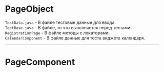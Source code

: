 # PageObject<br>
```TestData.java``` - В файле тестовые данные для ввода.<br>
```TestBase.java``` - В файле, то что выполняется перед тестами.<br>
```RegistrationPage``` - В файле методы с локаторами.<br>
```CalendarComponent``` - В файле данные для теста виджета календаря.<br>


---
# PageComponent